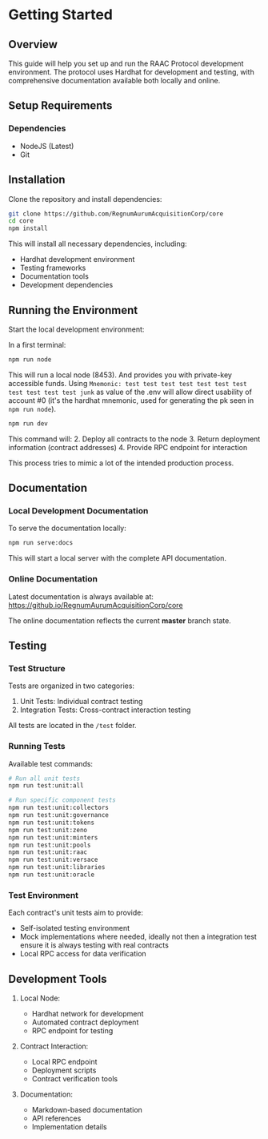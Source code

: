 # Getting Started

## Overview

This guide will help you set up and run the RAAC Protocol development environment. The protocol uses Hardhat for development and testing, with comprehensive documentation available both locally and online.

## Setup Requirements

### Dependencies

- NodeJS (Latest)
- Git

## Installation

Clone the repository and install dependencies:

```bash
git clone https://github.com/RegnumAurumAcquisitionCorp/core
cd core
npm install
```

This will install all necessary dependencies, including:
- Hardhat development environment
- Testing frameworks
- Documentation tools
- Development dependencies

## Running the Environment

Start the local development environment:

In a first terminal:

```bash
npm run node
```

This will run a local node (8453). And provides you with private-key accessible funds.
Using `Mnemonic: test test test test test test test test test test test junk` as value of the .env will allow direct usability of account #0 (it's the hardhat mnemonic, used for generating the pk seen in `npm run node`).

```bash
npm run dev
```

This command will:
2. Deploy all contracts to the node
3. Return deployment information (contract addresses)
4. Provide RPC endpoint for interaction

This process tries to mimic a lot of the intended production process.  

## Documentation

### Local Development Documentation

To serve the documentation locally:

```bash
npm run serve:docs
```

This will start a local server with the complete API documentation.

### Online Documentation

Latest documentation is always available at:
https://github.io/RegnumAurumAcquisitionCorp/core

The online documentation reflects the current **master** branch state.

## Testing

### Test Structure

Tests are organized in two categories:
1. Unit Tests: Individual contract testing
2. Integration Tests: Cross-contract interaction testing

All tests are located in the `/test` folder.

### Running Tests

Available test commands:

```bash
# Run all unit tests
npm run test:unit:all

# Run specific component tests
npm run test:unit:collectors
npm run test:unit:governance
npm run test:unit:tokens
npm run test:unit:zeno
npm run test:unit:minters
npm run test:unit:pools
npm run test:unit:raac
npm run test:unit:versace
npm run test:unit:libraries
npm run test:unit:oracle
```

### Test Environment

Each contract's unit tests aim to provide:

- Self-isolated testing environment
- Mock implementations where needed, ideally not then a integration test ensure it is always testing with real contracts
- Local RPC access for data verification

## Development Tools

1. Local Node:
   - Hardhat network for development
   - Automated contract deployment
   - RPC endpoint for testing

2. Contract Interaction:
   - Local RPC endpoint
   - Deployment scripts
   - Contract verification tools

3. Documentation:
   - Markdown-based documentation
   - API references
   - Implementation details
